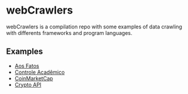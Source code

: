 # webCrawlers

webCrawlers is a compilation repo with some examples of data crawling with differents frameworks and program languages.

## Examples

 - [Aos Fatos](https://github.com/jessescn/webCrawlers/tree/master/aos_fatos)
 - [Controle Acadêmico](https://github.com/jessescn/ControleAcademico)
 - [CoinMarketCap](https://github.com/jessescn/webCrawlers/tree/master/coinmarketcap)  
 - [Crypto API](https://github.com/jessescn/crypto-api)

